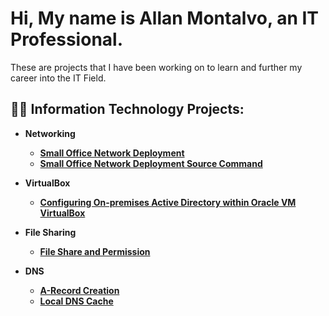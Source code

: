 <h1>Hi, My name is Allan Montalvo, an IT Professional.</h1>
These are projects that I have been working on to learn and further my career into the IT Field.

<h2>👨‍💻 Information Technology Projects:</h2>

- <b>Networking<b>
  - [Small Office Network Deployment](https://github.com/AllanMontalvo/Small-Office-Network)
  - [Small Office Network Deployment Source Command](https://github.com/AllanMontalvo/Small-Office-Network-Source-Command/blob/main/README.md)
- <b>VirtualBox</b>
  - [Configuring On-premises Active Directory within Oracle VM VirtualBox](https://github.com/AllanMontalvo/Virtualbox-Active-Directory)
 
- <b>File Sharing</b>
  - [File Share and Permission](https://github.com/AllanMontalvo/File-Share-and-Permission)
 
- <b>DNS</b>
  -  [A-Record Creation](https://github.com/AllanMontalvo/A-Record-Exercise)
  -  [Local DNS Cache](https://github.com/AllanMontalvo/Local-DNS-Cache-Exercise)

